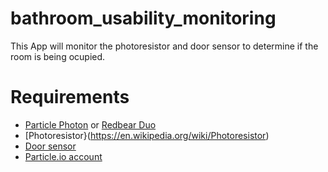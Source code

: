 # bathroom_usability_monitoring
This App will monitor the photoresistor and door sensor to determine if the room is being ocupied.

# Requirements
- [Particle Photon](https://www.particle.io/products/hardware/photon-wifi-dev-kit) or [Redbear Duo](http://redbear.cc/duo/) 
- [Photoresistor}(https://en.wikipedia.org/wiki/Photoresistor)
- [Door sensor](https://www.amazon.com/Magnetic-Sensor-Window-Warning-Switch/dp/B0050N7SM0) 
- [Particle.io account](https://www.particle.io/)

